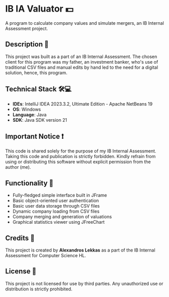 # IB IA Valuator 💵
A program to calculate company values and simulate mergers, an IB Internal Assessment project.

## Description 📕

This project was built as a part of an IB Internal Assessment. The chosen client for this program was my father, an investment banker, who's use of traditional CSV files and manual edits by hand led to the need for a digital solution, hence, this program.

## Technical Stack 🛠️💻

- **IDEs**: IntelliJ IDEA 2023.3.2, Ultimate Edition - Apache NetBeans 19
- **OS**: Windows
- **Language**: Java
- **SDK**: Java SDK version 21

## Important Notice ❗

This code is shared solely for the purpose of my IB Internal Assessment. Taking this code and publication is strictly forbidden. Kindly refrain from using or distributing this software without explicit permission from the author (me).

## Functionality 🎉

- Fully-fledged simple interface built in JFrame
- Basic object-oriented user authentication
- Basic user data storage through CSV files
- Dynamic company loading from CSV files
- Company merging and generation of valuations
- Graphical statistics viewer using JFreeChart

## Credits 📝

This project is created by **Alexandros Lekkas** as a part of the IB Internal Assessment for Computer Science HL.

## License 📃

This project is not licensed for use by third parties. Any unauthorized use or distribution is strictly prohibited.
